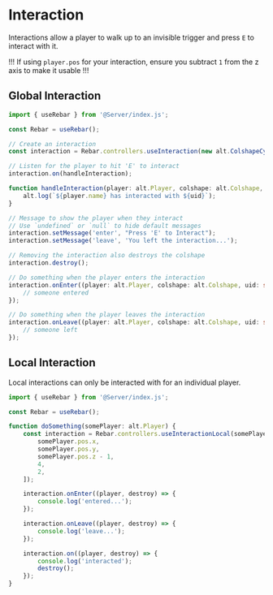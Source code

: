 # Interaction

Interactions allow a player to walk up to an invisible trigger and press `E` to interact with it.

!!!
If using `player.pos` for your interaction, ensure you subtract `1` from the z axis to make it usable
!!!

## Global Interaction

```ts
import { useRebar } from '@Server/index.js';

const Rebar = useRebar();

// Create an interaction
const interaction = Rebar.controllers.useInteraction(new alt.ColshapeCylinder(0, 0, 0, 5, 2), 'player');

// Listen for the player to hit 'E' to interact
interaction.on(handleInteraction);

function handleInteraction(player: alt.Player, colshape: alt.Colshape, uid: string) {
    alt.log(`${player.name} has interacted with ${uid}`);
}

// Message to show the player when they interact
// Use `undefined` or `null` to hide default messages
interaction.setMessage('enter', "Press 'E' to Interact");
interaction.setMessage('leave', 'You left the interaction...');

// Removing the interaction also destroys the colshape
interaction.destroy();

// Do something when the player enters the interaction
interaction.onEnter((player: alt.Player, colshape: alt.Colshape, uid: string) => {
    // someone entered
});

// Do something when the player leaves the interaction
interaction.onLeave((player: alt.Player, colshape: alt.Colshape, uid: string) => {
    // someone left
});
```

## Local Interaction

Local interactions can only be interacted with for an individual player.

```ts
import { useRebar } from '@Server/index.js';

const Rebar = useRebar();

function doSomething(somePlayer: alt.Player) {
    const interaction = Rebar.controllers.useInteractionLocal(somePlayer, 'test', 'Cylinder', [
        somePlayer.pos.x,
        somePlayer.pos.y,
        somePlayer.pos.z - 1,
        4,
        2,
    ]);

    interaction.onEnter((player, destroy) => {
        console.log('entered...');
    });

    interaction.onLeave((player, destroy) => {
        console.log('leave...');
    });

    interaction.on((player, destroy) => {
        console.log('interacted');
        destroy();
    });
}
```
